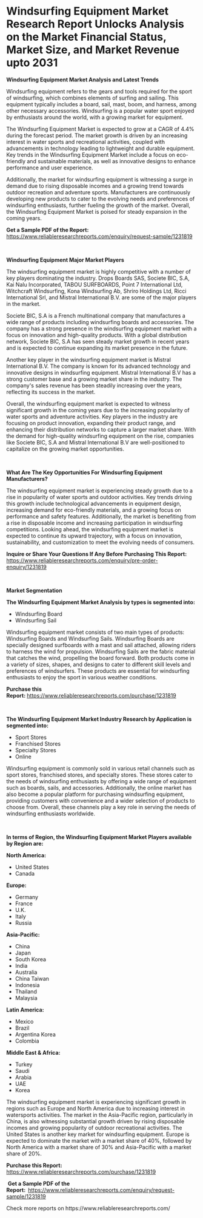 <p><h1>Windsurfing Equipment Market Research Report Unlocks Analysis on the Market Financial Status, Market Size, and Market Revenue upto 2031</h1></p><p><strong>Windsurfing Equipment Market Analysis and Latest Trends</strong></p>
<p><p>Windsurfing equipment refers to the gears and tools required for the sport of windsurfing, which combines elements of surfing and sailing. This equipment typically includes a board, sail, mast, boom, and harness, among other necessary accessories. Windsurfing is a popular water sport enjoyed by enthusiasts around the world, with a growing market for equipment.</p><p>The Windsurfing Equipment Market is expected to grow at a CAGR of 4.4% during the forecast period. The market growth is driven by an increasing interest in water sports and recreational activities, coupled with advancements in technology leading to lightweight and durable equipment. Key trends in the Windsurfing Equipment Market include a focus on eco-friendly and sustainable materials, as well as innovative designs to enhance performance and user experience.</p><p>Additionally, the market for windsurfing equipment is witnessing a surge in demand due to rising disposable incomes and a growing trend towards outdoor recreation and adventure sports. Manufacturers are continuously developing new products to cater to the evolving needs and preferences of windsurfing enthusiasts, further fueling the growth of the market. Overall, the Windsurfing Equipment Market is poised for steady expansion in the coming years.</p></p>
<p><strong>Get a Sample PDF of the Report:&nbsp;</strong> <a href="https://www.reliableresearchreports.com/enquiry/request-sample/1231819">https://www.reliableresearchreports.com/enquiry/request-sample/1231819</a></p>
<p>&nbsp;</p>
<p><strong>Windsurfing Equipment Major Market Players</strong></p>
<p><p>The windsurfing equipment market is highly competitive with a number of key players dominating the industry. Drops Boards SAS, Societe BIC, S.A, Kai Nalu Incorporated, TABOU SURFBOARDS, Point 7 International Ltd, Witchcraft Windsurfing, Kona Windsurfing Ab, Shriro Holdings Ltd, Ricci International Srl, and Mistral International B.V. are some of the major players in the market.</p><p>Societe BIC, S.A is a French multinational company that manufactures a wide range of products including windsurfing boards and accessories. The company has a strong presence in the windsurfing equipment market with a focus on innovation and high-quality products. With a global distribution network, Societe BIC, S.A has seen steady market growth in recent years and is expected to continue expanding its market presence in the future.</p><p>Another key player in the windsurfing equipment market is Mistral International B.V. The company is known for its advanced technology and innovative designs in windsurfing equipment. Mistral International B.V has a strong customer base and a growing market share in the industry. The company's sales revenue has been steadily increasing over the years, reflecting its success in the market.</p><p>Overall, the windsurfing equipment market is expected to witness significant growth in the coming years due to the increasing popularity of water sports and adventure activities. Key players in the industry are focusing on product innovation, expanding their product range, and enhancing their distribution networks to capture a larger market share. With the demand for high-quality windsurfing equipment on the rise, companies like Societe BIC, S.A and Mistral International B.V are well-positioned to capitalize on the growing market opportunities.</p></p>
<p>&nbsp;</p>
<p><strong>What Are The Key Opportunities For Windsurfing Equipment Manufacturers?</strong></p>
<p><p>The windsurfing equipment market is experiencing steady growth due to a rise in popularity of water sports and outdoor activities. Key trends driving this growth include technological advancements in equipment design, increasing demand for eco-friendly materials, and a growing focus on performance and safety features. Additionally, the market is benefiting from a rise in disposable income and increasing participation in windsurfing competitions. Looking ahead, the windsurfing equipment market is expected to continue its upward trajectory, with a focus on innovation, sustainability, and customization to meet the evolving needs of consumers.</p></p>
<p><strong>Inquire or Share Your Questions If Any Before Purchasing This Report:</strong> <a href="https://www.reliableresearchreports.com/enquiry/pre-order-enquiry/1231819">https://www.reliableresearchreports.com/enquiry/pre-order-enquiry/1231819</a></p>
<p>&nbsp;</p>
<p><strong>Market Segmentation</strong></p>
<p><strong>The Windsurfing Equipment Market Analysis by types is segmented into:</strong></p>
<p><ul><li>Windsurfing Board</li><li>Windsurfing Sail</li></ul></p>
<p><p>Windsurfing equipment market consists of two main types of products: Windsurfing Boards and Windsurfing Sails. Windsurfing Boards are specially designed surfboards with a mast and sail attached, allowing riders to harness the wind for propulsion. Windsurfing Sails are the fabric material that catches the wind, propelling the board forward. Both products come in a variety of sizes, shapes, and designs to cater to different skill levels and preferences of windsurfers. These products are essential for windsurfing enthusiasts to enjoy the sport in various weather conditions.</p></p>
<p><strong>Purchase this Report:&nbsp;</strong><a href="https://www.reliableresearchreports.com/purchase/1231819">https://www.reliableresearchreports.com/purchase/1231819</a></p>
<p>&nbsp;</p>
<p><strong>The Windsurfing Equipment Market Industry Research by Application is segmented into:</strong></p>
<p><ul><li>Sport Stores</li><li>Franchised Stores</li><li>Specialty Stores</li><li>Online</li></ul></p>
<p><p>Windsurfing equipment is commonly sold in various retail channels such as sport stores, franchised stores, and specialty stores. These stores cater to the needs of windsurfing enthusiasts by offering a wide range of equipment such as boards, sails, and accessories. Additionally, the online market has also become a popular platform for purchasing windsurfing equipment, providing customers with convenience and a wider selection of products to choose from. Overall, these channels play a key role in serving the needs of windsurfing enthusiasts worldwide.</p></p>
<p>&nbsp;</p>
<p><strong>In terms of Region, the Windsurfing Equipment Market Players available by Region are:</strong></p>
<p>
    <p> <strong> North America: </strong>
        <ul>
            <li>United States</li>
            <li>Canada</li>
        </ul>
        </p> 
    <p> <strong> Europe: </strong>
        <ul>
            <li>Germany</li>
            <li>France</li>
            <li>U.K.</li>
            <li>Italy</li>
            <li>Russia</li>
        </ul>
        </p> 
    <p> <strong> Asia-Pacific: </strong>
        <ul>
            <li>China</li>
            <li>Japan</li>
            <li>South Korea</li>
            <li>India</li>
            <li>Australia</li>
            <li>China Taiwan</li>
            <li>Indonesia</li>
            <li>Thailand</li>
            <li>Malaysia</li>
        </ul>
        </p> 
    <p> <strong> Latin America: </strong>
        <ul>
            <li>Mexico</li>
            <li>Brazil</li>
            <li>Argentina Korea</li>
            <li>Colombia</li>
        </ul>
        </p> 
    <p> <strong> Middle East & Africa: </strong>
        <ul>
            <li>Turkey</li>
            <li>Saudi</li>
            <li>Arabia</li>
            <li>UAE</li>
            <li>Korea</li>
        </ul>
    </p>
    </p>
<p><p>The windsurfing equipment market is experiencing significant growth in regions such as Europe and North America due to increasing interest in watersports activities. The market in the Asia-Pacific region, particularly in China, is also witnessing substantial growth driven by rising disposable incomes and growing popularity of outdoor recreational activities. The United States is another key market for windsurfing equipment. Europe is expected to dominate the market with a market share of 40%, followed by North America with a market share of 30% and Asia-Pacific with a market share of 20%.</p></p>
<p><strong>Purchase this Report: </strong><a href="https://www.reliableresearchreports.com/purchase/1231819">https://www.reliableresearchreports.com/purchase/1231819</a></p>
<p>&nbsp;<strong>Get a Sample PDF of the Report:&nbsp;&nbsp;</strong><a href="https://www.reliableresearchreports.com/enquiry/request-sample/1231819">https://www.reliableresearchreports.com/enquiry/request-sample/1231819</a></p>
<p><strong></strong></p>
<p>Check more reports on https://www.reliableresearchreports.com/</p>